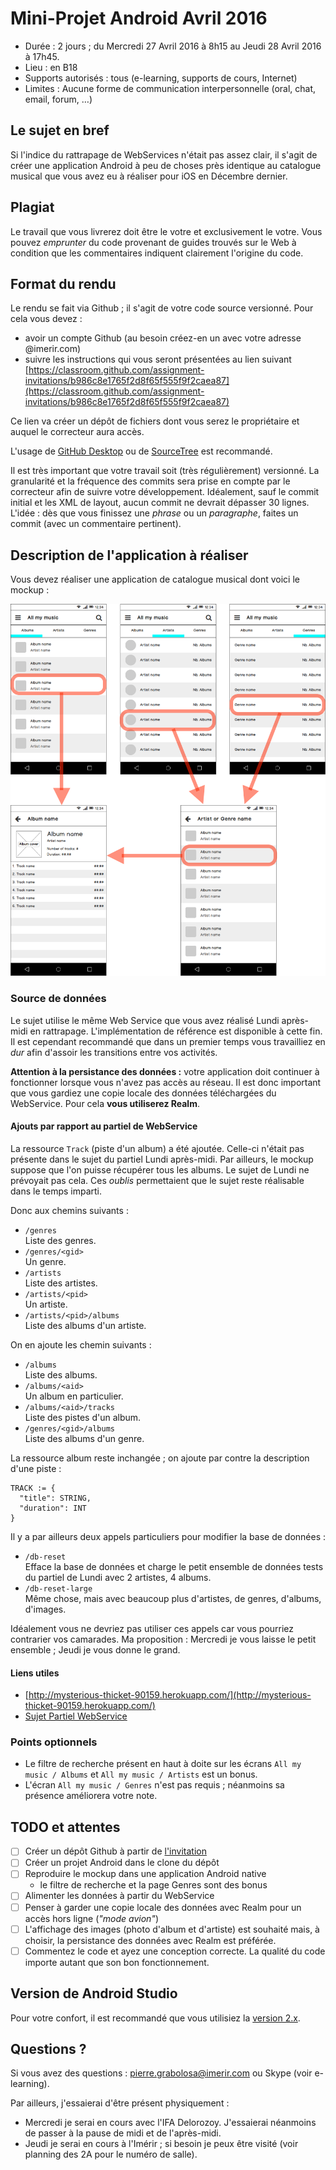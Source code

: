 # Mini-Projet Android Avril 2016

  * Durée : 2 jours ; du Mercredi 27 Avril 2016 à 8h15 au Jeudi 28 Avril 2016 à 17h45.
  * Lieu : en B18
  * Supports autorisés : tous (e-learning, supports de cours, Internet)
  * Limites : Aucune forme de communication interpersonnelle (oral, chat, email, forum, …)

## Le sujet en bref

Si l'indice du rattrapage de WebServices n'était pas assez clair, il s'agit de créer une application Android à peu de choses près identique au catalogue musical que vous avez eu à réaliser pour iOS en Décembre dernier.

## Plagiat

Le travail que vous livrerez doit être le votre et exclusivement le votre. Vous pouvez *emprunter* du code provenant de guides trouvés sur le Web à condition que les commentaires indiquent clairement l'origine du code.

## Format du rendu

Le rendu se fait via Github ; il s'agit de votre code source versionné. Pour cela vous devez :

  * avoir un compte Github (au besoin créez-en un avec votre adresse @imerir.com)
  * suivre les instructions qui vous seront présentées au lien suivant [https://classroom.github.com/assignment-invitations/b986c8e1765f2d8f65f555f9f2caea87](https://classroom.github.com/assignment-invitations/b986c8e1765f2d8f65f555f9f2caea87)

Ce lien va créer un dépôt de fichiers dont vous serez le propriétaire et auquel le correcteur aura accès.

L'usage de [GitHub Desktop](https://desktop.github.com) ou de [SourceTree](http://sourcetreeapp.com/) est recommandé.

Il est très important que votre travail soit (très régulièrement) versionné. La granularité et la fréquence des commits sera prise en compte par le correcteur afin de suivre votre développement. Idéalement, sauf le commit initial et les XML de layout, aucun commit ne devrait dépasser 30 lignes. L'idée : dès que vous finissez une *phrase* ou un *paragraphe*, faites un commit (avec un commentaire pertinent).

## Description de l'application à réaliser

Vous devez réaliser une application de catalogue musical dont voici le mockup :

![Mockup](docs/mockup.png)

### Source de données

Le sujet utilise le même Web Service que vous avez réalisé Lundi après-midi en rattrapage. L'implémentation de référence est disponible à cette fin. Il est cependant recommandé que dans un premier temps vous travailliez en *dur* afin d'assoir les transitions entre vos activités.

**Attention à la persistance des données :** votre application doit continuer à fonctionner lorsque vous n'avez pas accès au réseau. Il est donc important que vous gardiez une copie locale des données téléchargées du WebService. Pour cela **vous utiliserez Realm**.

#### Ajouts par rapport au partiel de WebService

La ressource `Track` (piste d'un album) a été ajoutée. Celle-ci n'était pas présente dans le sujet du partiel Lundi après-midi. Par ailleurs, le mockup suppose que l'on puisse récupérer tous les albums. Le sujet de Lundi ne prévoyait pas cela. Ces *oublis* permettaient que le sujet reste réalisable dans le temps imparti.

Donc aux chemins suivants :

  * `/genres`  
    Liste des genres.
  * `/genres/<gid>`  
    Un genre.
  * `/artists`  
    Liste des artistes.
  * `/artists/<pid>`  
    Un artiste.
  * `/artists/<pid>/albums`  
    Liste des albums d'un artiste.
    
On en ajoute les chemin suivants :

  * `/albums`  
    Liste des albums.
  * `/albums/<aid>`  
    Un album en particulier.
  * `/albums/<aid>/tracks`  
    Liste des pistes d'un album.
  * `/genres/<gid>/albums`  
    Liste des albums d'un genre.

La ressource album reste inchangée ; on ajoute par contre la description d'une piste : 

    TRACK := {
      "title": STRING,
      "duration": INT
    }

Il y a par ailleurs deux appels particuliers pour modifier la base de données :

  * `/db-reset`  
    Efface la base de données et charge le petit ensemble de données tests du partiel de Lundi avec 2 artistes, 4 albums.
  * `/db-reset-large`  
    Même chose, mais avec beaucoup plus d'artistes, de genres, d'albums, d'images.

Idéalement vous ne devriez pas utiliser ces appels car vous pourriez contrarier vos camarades. Ma proposition : Mercredi je vous laisse le petit ensemble ; Jeudi je vous donne le grand.

#### Liens utiles

  * [http://mysterious-thicket-90159.herokuapp.com/](http://mysterious-thicket-90159.herokuapp.com/)
  * [Sujet Partiel WebService](https://e-learning.imerir.com/mod/page/view.php?id=9939)

### Points optionnels

  * Le filtre de recherche présent en haut à doite sur les écrans `All my music / Albums` et `All my music / Artists` est un bonus.
  * L'écran `All my music / Genres` n'est pas requis ; néanmoins sa présence améliorera votre note.

## TODO et attentes

  - [ ] Créer un dépôt Github à partir de [l'invitation](https://classroom.github.com/assignment-invitations/b986c8e1765f2d8f65f555f9f2caea87)
  - [ ] Créer un projet Android dans le clone du dépôt
  - [ ] Reproduire le mockup dans une application Android native
    - le filtre de recherche et la page Genres sont des bonus
  - [ ] Alimenter les données à partir du WebService
  - [ ] Penser à garder une copie locale des données avec Realm pour un accès hors ligne (*"mode avion"*)
  - [ ] L'affichage des images (photo d'album et d'artiste) est souhaité mais, à choisir, la persistance des données avec Realm est préférée.
  - [ ] Commentez le code et ayez une conception correcte. La qualité du code importe autant que son bon fonctionnement.

## Version de Android Studio

Pour votre confort, il est recommandé que vous utilisiez la [version 2.x](http://developer.android.com/sdk/index.html).

## Questions ?

Si vous avez des questions : [pierre.grabolosa@imerir.com](mailto:pierre.grabolosa@imerir.com) ou Skype (voir e-learning).

Par ailleurs, j'essaierai d'être présent physiquement :

  * Mercredi je serai en cours avec l'IFA Delorozoy. J'essaierai néanmoins de passer à la pause de midi et de l'après-midi.
  * Jeudi je serai en cours à l'Imérir ; si besoin je peux être visité (voir planning des 2A pour le numéro de salle).

